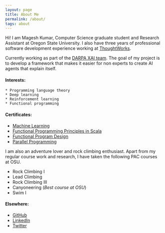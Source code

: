```yaml
---
layout: page
title: About Me
permalink: /about/
tags: about
---
```


Hi! I am Magesh Kumar, Computer Science graduate student and Research Assistant at Oregon State University. I also have three years of professional software development experience working at [ThoughtWorks](https://www.thoughtworks.com/).

Currently working as part of the [DARPA XAI team](http://oregonstate.edu/ua/ncs/archives/2017/jun/research-aims-make-artificial-intelligence-explain-itself). The goal of
my project is to develop a framework that makes it easier for non experts to create AI agents that explain itself.

#### Interests:
    * Programming language theory
    * Deep learning
    * Reinforcement learning
    * Functional programming

#### Certificates:
* [Machine Learning](https://www.coursera.org/account/accomplishments/records/DBM289SEEPFP)
* [Functional Programming Principles in Scala](https://www.coursera.org/account/accomplishments/records/YJQGDGVA7N2T)
* [Functional Program Design](https://www.coursera.org/account/accomplishments/records/YJQGDGVA7N2T)
* [Parallel Programming](https://www.coursera.org/account/accomplishments/certificate/XQVS598VUG2J)


I am also an adventure lover and rock climbing enthusiast. Apart from my regular course work and research, I have taken the following PAC courses at OSU.

* Rock Climbing I
* Lead Climbing
* Rock Climbing III
* Canyoneering (*Best course at OSU*)
* Swim I



#### Elsewhere:
* [GitHub](https://github.com/Ema93sh)
* [LinkedIn](https://www.linkedin.com/in/magesh-kumar)
* [Twitter](https://twitter.com/magesh66)

